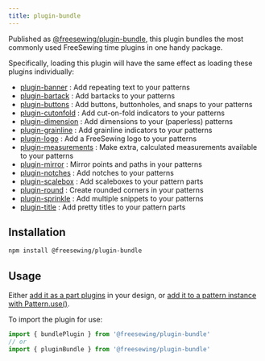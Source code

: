 ```yaml
---
title: plugin-bundle
---
```


Published as [@freesewing/plugin-bundle][1], this plugin bundles the most
commonly used FreeSewing time plugins in one handy package.

Specifically, loading this plugin will have the same effect as loading these
plugins individually:

- [plugin-banner](/reference/plugins/banner) : Add repeating text to your patterns
- [plugin-bartack](/reference/plugins/bartack) : Add bartacks to your patterns
- [plugin-buttons](/reference/plugins/buttons) : Add buttons, buttonholes, and snaps to your patterns
- [plugin-cutonfold](/reference/plugins/cutonfold) : Add cut-on-fold indicators to your patterns
- [plugin-dimension](/reference/plugins/dimension) : Add dimensions to your (paperless) patterns
- [plugin-grainline](/reference/plugins/grainline) : Add grainline indicators to your patterns
- [plugin-logo](/reference/plugins/logo) : Add a FreeSewing logo to your patterns
- [plugin-measurements](/reference/plugins/measurements) : Make extra, calculated measurements available to your patterns
- [plugin-mirror](/reference/plugins/mirror) : Mirror points and paths in your patterns
- [plugin-notches](/reference/plugins/notches) : Add notches to your patterns
- [plugin-scalebox](/reference/plugins/scalebox) : Add scaleboxes to your pattern parts
- [plugin-round](/reference/plugins/round) : Create rounded corners in your patterns
- [plugin-sprinkle](/reference/plugins/sprinkle) : Add multiple snippets to your patterns
- [plugin-title](/reference/plugins/title) : Add pretty titles to your pattern parts

## Installation

```bash
npm install @freesewing/plugin-bundle
```

## Usage

Either [add it as a part plugins](/reference/api/part/config/plugins) in your
design, or [add it to a pattern instance with
Pattern.use()](/reference/api/pattern/use).

To import the plugin for use:
```js
import { bundlePlugin } from '@freesewing/plugin-bundle'
// or
import { pluginBundle } from '@freesewing/plugin-bundle'
```

[1]: https://www.npmjs.com/package/@freesewing/plugin-bundle
